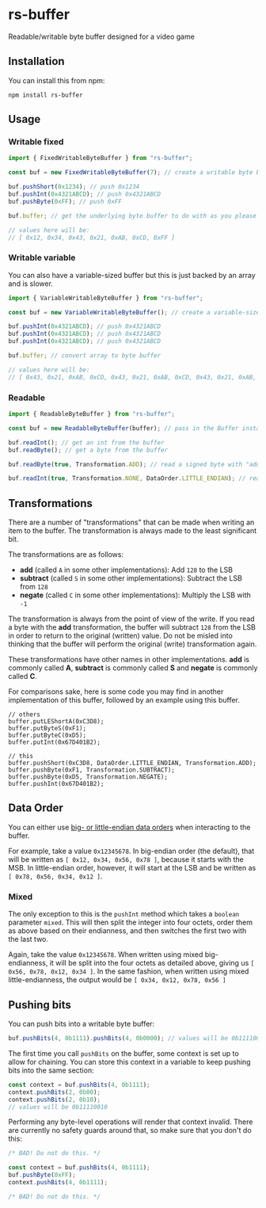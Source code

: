 # rs-buffer

Readable/writable byte buffer designed for a video game

## Installation

You can install this from npm:

```
npm install rs-buffer
```

## Usage

### Writable fixed

```typescript
import { FixedWritableByteBuffer } from "rs-buffer";

const buf = new FixedWritableByteBuffer(7); // create a writable byte buffer with 7 bytes

buf.pushShort(0x1234); // push 0x1234
buf.pushInt(0x4321ABCD); // push 0x4321ABCD
buf.pushByte(0xFF); // push 0xFF

buf.buffer; // get the underlying byte buffer to do with as you please

// values here will be:
// [ 0x12, 0x34, 0x43, 0x21, 0xAB, 0xCD, 0xFF ]
```

### Writable variable

You can also have a variable-sized buffer but this is just backed by an array and is slower.

```typescript
import { VariableWritableByteBuffer } from "rs-buffer";

const buf = new VariableWritableByteBuffer(); // create a variable-sized writable byte buffer

buf.pushInt(0x4321ABCD); // push 0x4321ABCD
buf.pushInt(0x4321ABCD); // push 0x4321ABCD
buf.pushInt(0x4321ABCD); // push 0x4321ABCD

buf.buffer; // convert array to byte buffer

// values here will be:
// [ 0x43, 0x21, 0xAB, 0xCD, 0x43, 0x21, 0xAB, 0xCD, 0x43, 0x21, 0xAB, 0xCD ]
```

### Readable

```typescript
import { ReadableByteBuffer } from "rs-buffer";

const buf = new ReadableByteBuffer(buffer); // pass in the Buffer instance you want to actually read from

buf.readInt(); // get an int from the buffer
buf.readByte(); // get a byte from the buffer

buf.readByte(true, Transformation.ADD); // read a signed byte with "add" type transformation

buf.readInt(true, Transformation.NONE, DataOrder.LITTLE_ENDIAN); // read a signed int in little-endian order, without transforming it
```

## Transformations

There are a number of "transformations" that can be made when writing an item to the buffer. The transformation is always made to the least significant bit.

The transformations are as follows:

- **add** (called `A` in some other implementations): Add `128` to the LSB
- **subtract** (called `S` in some other implementations): Subtract the LSB from `128`
- **negate** (called `C` in some other implementations): Multiply the LSB with `-1`

The transformation is always from the point of view of the write. If you read a byte with the **add** transformation, the buffer will subtract `128` from the LSB in order to return to the original (written) value. Do not be misled into thinking that the buffer will perform the original (write) transformation again.

These transformations have other names in other implementations. **add** is commonly called **A**, **subtract** is commonly called **S** and **negate** is commonly called **C**.

For comparisons sake, here is some code you may find in another implementation of this buffer, followed by an example using this buffer.

```
// others
buffer.putLEShortA(0xC3D8);
buffer.putByteS(0xF1);
buffer.putByteC(0xD5);
buffer.putInt(0x67D401B2);

// this
buffer.pushShort(0xC3D8, DataOrder.LITTLE_ENDIAN, Transformation.ADD);
buffer.pushByte(0xF1, Transformation.SUBTRACT);
buffer.pushByte(0xD5, Transformation.NEGATE);
buffer.pushInt(0x67D401B2);
```

## Data Order

You can either use [big- or little-endian data orders](https://en.wikipedia.org/wiki/Endianness) when interacting to the buffer.

For example, take a value `0x12345678`. In big-endian order (the default), that will be written as `[ 0x12, 0x34, 0x56, 0x78 ]`, because it starts with the MSB. In little-endian order, however, it will start at the LSB and be written as `[ 0x78, 0x56, 0x34, 0x12 ]`.

### Mixed

The only exception to this is the `pushInt` method which takes a `boolean` parameter `mixed`. This will then split the integer into four octets, order them as above based on their endianness, and then switches the first two with the last two.

Again, take the value `0x12345678`. When written using mixed big-endianness, it will be split into the four octets as detailed above, giving us `[ 0x56, 0x78, 0x12, 0x34 ]`. In the same fashion, when written using mixed little-endianness, the output would be `[ 0x34, 0x12, 0x78, 0x56 ]`

## Pushing bits

You can push bits into a writable byte buffer:

```typescript
buf.pushBits(4, 0b1111).pushBits(4, 0b0000); // values will be 0b11110000
```

The first time you call `pushBits` on the buffer, some context is set up to allow for chaining. You can store this context in a variable to keep pushing bits into the same section:

```typescript
const context = buf.pushBits(4, 0b1111);
context.pushBits(2, 0b00);
context.pushBits(2, 0b10);
// values will be 0b11110010
```

Performing any byte-level operations will render that context invalid. There are currently no safety guards around that, so make sure that you don't do this:

```typescript
/* BAD! Do not do this. */

const context = buf.pushBits(4, 0b1111);
buf.pushByte(0xFF);
context.pushBits(4, 0b1111);

/* BAD! Do not do this. */
```
